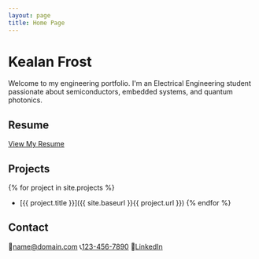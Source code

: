 ```yaml
---
layout: page
title: Home Page
---
```


# Kealan Frost

Welcome to my engineering portfolio. I'm an Electrical Engineering student passionate about semiconductors, embedded systems, and quantum photonics.

## Resume
[View My Resume](/portfolio/assets/Kealan_Frost_Resume_Blank.pdf)

## Projects

{% for project in site.projects %}
- [{{ project.title }}]({{ site.baseurl }}{{ project.url }})
{% endfor %}

## Contact
📧[name@domain.com](mailto:name@domain.com)
📞[123-456-7890](tel:+11234567890)
🔗[LinkedIn](https://www.linkedin.com/in/kealanfrost/)

